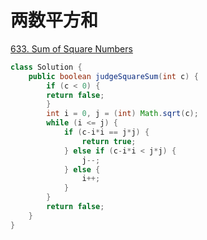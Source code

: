 # 两数平方和

[633. Sum of Square Numbers](https://leetcode.com/problems/sum-of-square-numbers/description/)

```java
class Solution {
    public boolean judgeSquareSum(int c) {
        if (c < 0) {
        return false;
        }
        int i = 0, j = (int) Math.sqrt(c);
        while (i <= j) {
            if (c-i*i == j*j) {
                return true;
            } else if (c-i*i < j*j) {
                j--;
            } else {
                i++;
            }
        }
        return false;
    }
}
```